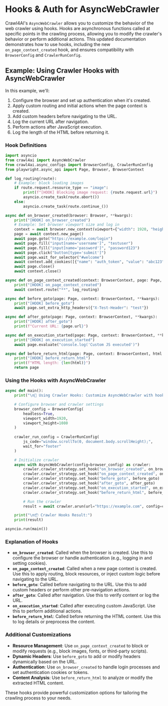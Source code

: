 # Hooks & Auth for AsyncWebCrawler

Crawl4AI's `AsyncWebCrawler` allows you to customize the behavior of the web crawler using hooks. Hooks are asynchronous functions called at specific points in the crawling process, allowing you to modify the crawler's behavior or perform additional actions. This updated documentation demonstrates how to use hooks, including the new `on_page_context_created` hook, and ensures compatibility with `BrowserConfig` and `CrawlerRunConfig`.

## Example: Using Crawler Hooks with AsyncWebCrawler

In this example, we'll:

1. Configure the browser and set up authentication when it's created.
2. Apply custom routing and initial actions when the page context is created.
3. Add custom headers before navigating to the URL.
4. Log the current URL after navigation.
5. Perform actions after JavaScript execution.
6. Log the length of the HTML before returning it.

### Hook Definitions

```python
import asyncio
from crawl4ai import AsyncWebCrawler
from crawl4ai.async_configs import BrowserConfig, CrawlerRunConfig
from playwright.async_api import Page, Browser, BrowserContext

def log_routing(route):
    # Example: block loading images
    if route.request.resource_type == "image":
        print(f"[HOOK] Blocking image request: {route.request.url}")
        asyncio.create_task(route.abort())
    else:
        asyncio.create_task(route.continue_())

async def on_browser_created(browser: Browser, **kwargs):
    print("[HOOK] on_browser_created")
    # Example: Set browser viewport size and log in
    context = await browser.new_context(viewport={"width": 1920, "height": 1080})
    page = await context.new_page()
    await page.goto("https://example.com/login")
    await page.fill("input[name='username']", "testuser")
    await page.fill("input[name='password']", "password123")
    await page.click("button[type='submit']")
    await page.wait_for_selector("#welcome")
    await context.add_cookies([{"name": "auth_token", "value": "abc123", "url": "https://example.com"}])
    await page.close()
    await context.close()

async def on_page_context_created(context: BrowserContext, page: Page, **kwargs):
    print("[HOOK] on_page_context_created")
    await context.route("**", log_routing)

async def before_goto(page: Page, context: BrowserContext, **kwargs):
    print("[HOOK] before_goto")
    await page.set_extra_http_headers({"X-Test-Header": "test"})

async def after_goto(page: Page, context: BrowserContext, **kwargs):
    print("[HOOK] after_goto")
    print(f"Current URL: {page.url}")

async def on_execution_started(page: Page, context: BrowserContext, **kwargs):
    print("[HOOK] on_execution_started")
    await page.evaluate("console.log('Custom JS executed')")

async def before_return_html(page: Page, context: BrowserContext, html: str, **kwargs):
    print("[HOOK] before_return_html")
    print(f"HTML length: {len(html)}")
    return page
```

### Using the Hooks with AsyncWebCrawler

```python
async def main():
    print("\n🔗 Using Crawler Hooks: Customize AsyncWebCrawler with hooks!")

    # Configure browser and crawler settings
    browser_config = BrowserConfig(
        headless=True,
        viewport_width=1920,
        viewport_height=1080
    )
    
    crawler_run_config = CrawlerRunConfig(
        js_code="window.scrollTo(0, document.body.scrollHeight);",
        wait_for="footer"
    )

    # Initialize crawler
    async with AsyncWebCrawler(config=browser_config) as crawler:
        crawler.crawler_strategy.set_hook("on_browser_created", on_browser_created)
        crawler.crawler_strategy.set_hook("on_page_context_created", on_page_context_created)
        crawler.crawler_strategy.set_hook("before_goto", before_goto)
        crawler.crawler_strategy.set_hook("after_goto", after_goto)
        crawler.crawler_strategy.set_hook("on_execution_started", on_execution_started)
        crawler.crawler_strategy.set_hook("before_return_html", before_return_html)

        # Run the crawler
        result = await crawler.arun(url="https://example.com", config=crawler_run_config)

    print("\n📦 Crawler Hooks Result:")
    print(result)

asyncio.run(main())
```

### Explanation of Hooks

- **`on_browser_created`**: Called when the browser is created. Use this to configure the browser or handle authentication (e.g., logging in and setting cookies).
- **`on_page_context_created`**: Called when a new page context is created. Use this to apply routing, block resources, or inject custom logic before navigating to the URL.
- **`before_goto`**: Called before navigating to the URL. Use this to add custom headers or perform other pre-navigation actions.
- **`after_goto`**: Called after navigation. Use this to verify content or log the URL.
- **`on_execution_started`**: Called after executing custom JavaScript. Use this to perform additional actions.
- **`before_return_html`**: Called before returning the HTML content. Use this to log details or preprocess the content.

### Additional Customizations

- **Resource Management**: Use `on_page_context_created` to block or modify requests (e.g., block images, fonts, or third-party scripts).
- **Dynamic Headers**: Use `before_goto` to add or modify headers dynamically based on the URL.
- **Authentication**: Use `on_browser_created` to handle login processes and set authentication cookies or tokens.
- **Content Analysis**: Use `before_return_html` to analyze or modify the extracted HTML content.

These hooks provide powerful customization options for tailoring the crawling process to your needs.

